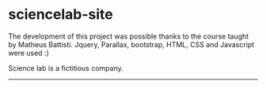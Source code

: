 # sciencelab-site
<p>The development of this project was possible thanks to the course taught by Matheus Battisti. Jquery, Parallax, bootstrap, HTML, CSS and Javascript were used :)<p>
  <p>Science lab is a fictitious company.</p>
  <hr>
